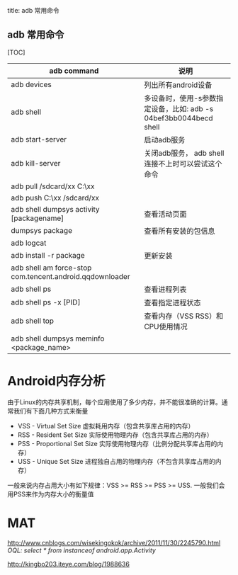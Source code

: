 title: adb 常用命令

## adb 常用命令

[TOC]
                                
| adb command                   | 说明                                              |
| ----------------------------- | ------------------------------------------------- |
| adb devices                   | 列出所有android设备 |
| adb shell                     | 多设备时，使用-s参数指定设备，比如: adb -s 04bef3bb0044becd shell |
| adb start-server              | 启动adb服务 |
| adb kill-server               | 关闭adb服务， adb shell 连接不上时可以尝试这个命令                    |
| adb pull /sdcard/xx C:\xx     ||
| adb push C:\xx /sdcard/xx     ||
| adb shell dumpsys activity [packagename] | 查看活动页面 | 
| dumpsys package | 查看所有安装的包信息 |
| adb logcat | |
| adb install -r package| 更新安装 |
| adb shell am force-stop com.tencent.android.qqdownloader||
| adb shell ps | 查看进程列表 |
| adb shell ps -x [PID] | 查看指定进程状态 |
| adb shell top | 查看内存（VSS RSS）和CPU使用情况 |
| adb shell dumpsys meminfo <package_name> | |



# Android内存分析
由于Linux的内存共享机制，每个应用使用了多少内存，并不能很准确的计算。通常我们有下面几种方式来衡量

- VSS - Virtual Set Size 虚拟耗用内存（包含共享库占用的内存）
- RSS - Resident Set Size 实际使用物理内存（包含共享库占用的内存）
- PSS - Proportional Set Size 实际使用物理内存（比例分配共享库占用的内存）
- USS - Unique Set Size 进程独自占用的物理内存（不包含共享库占用的内存）

一般来说内存占用大小有如下规律：VSS >= RSS >= PSS >= USS. 一般我们会用PSS来作为内存大小的衡量值


# MAT
http://www.cnblogs.com/wisekingokok/archive/2011/11/30/2245790.html
_OQL:  select * from instanceof android.app.Activity_

http://kingbo203.iteye.com/blog/1988636